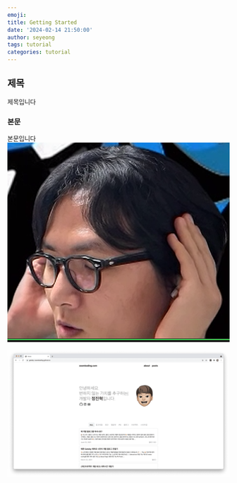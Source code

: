 ```yaml
---
emoji: 
title: Getting Started
date: '2024-02-14 21:50:00'
author: seyeong
tags: tutorial
categories: tutorial
---
```


## 제목 
제목입니다

### 본문
본문입니다
![alt text](image.png)

![alt text](image-1.png)

